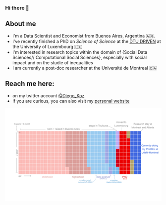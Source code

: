 ### Hi there 👋

## About me
- I'm a Data Scientist and Economist from Buenos Aires, Argentina 🇦🇷.
- I've recently finished a PhD on _Science of Science_ at the [DTU DRIVEN](https://driven.uni.lu) at the University of Luxembourg 🇱🇺
- I'm interested in research topics within the domain of {Social Data Sciences// Computational Social Sciences}, especially with social impact and on the studie of inequalities
- I am currently a post-doc researcher at the Université de Montreal 🇨🇦


## Reach me here:
- on my twitter account [@Diego_Koz](https://twitter.com/Diego_Koz)
- If you are curious, you can also visit my [personal website](https://sites.google.com/view/diego-kozlowski/home)

![adapted from [sharlagelfand/mylifeinmonths](https://github.com/sharlagelfand/mylifeinmonths)](life_in_months.png)
